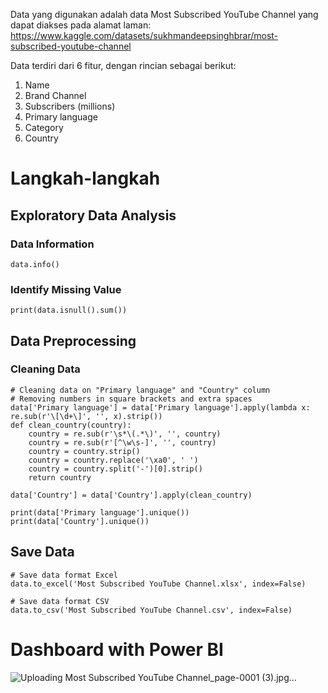 Data yang digunakan adalah data Most Subscribed YouTube Channel yang dapat diakses pada alamat laman: 
https://www.kaggle.com/datasets/sukhmandeepsinghbrar/most-subscribed-youtube-channel

Data terdiri dari 6 fitur, dengan rincian sebagai berikut:
1. Name
2. Brand Channel
3. Subscribers (millions)
4. Primary language
5. Category
6. Country

# Langkah-langkah #
## Exploratory Data Analysis ##
### Data Information
```
data.info()
```
### Identify Missing Value ###
```
print(data.isnull().sum())
```

## Data Preprocessing ##
### Cleaning Data ###
```
# Cleaning data on "Primary language" and "Country" column
# Removing numbers in square brackets and extra spaces
data['Primary language'] = data['Primary language'].apply(lambda x: re.sub(r'\[\d+\]', '', x).strip())
def clean_country(country):
    country = re.sub(r'\s*\(.*\)', '', country)  
    country = re.sub(r'[^\w\s-]', '', country)  
    country = country.strip()  
    country = country.replace('\xa0', ' ')
    country = country.split('-')[0].strip()  
    return country

data['Country'] = data['Country'].apply(clean_country)

print(data['Primary language'].unique())
print(data['Country'].unique())
```

## Save Data ##
```
# Save data format Excel
data.to_excel('Most Subscribed YouTube Channel.xlsx', index=False)

# Save data format CSV
data.to_csv('Most Subscribed YouTube Channel.csv', index=False)
```

# Dashboard with Power BI #
![Uploading Most Subscribed YouTube Channel_page-0001 (3).jpg…]()

